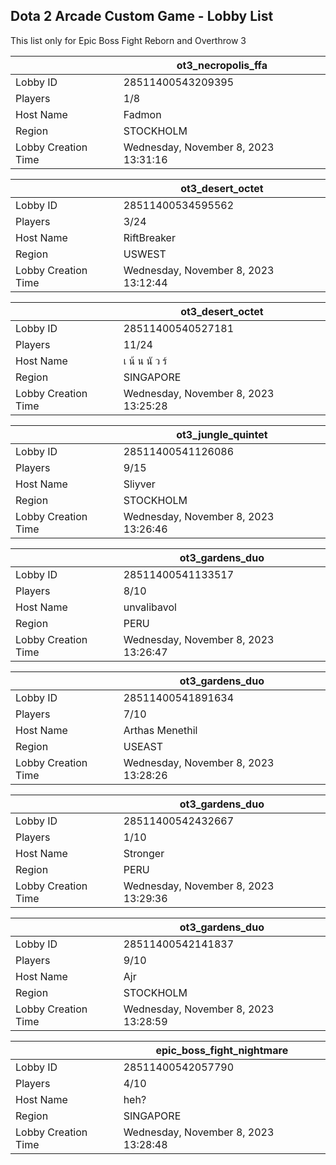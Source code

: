 ## Dota 2 Arcade Custom Game - Lobby List

This list only for Epic Boss Fight Reborn and Overthrow 3

|  | ot3_necropolis_ffa |
| ------ | ------ |
| Lobby ID | 28511400543209395 |
| Players | 1/8 |
| Host Name | Fadmon |
| Region | STOCKHOLM |
| Lobby Creation Time | Wednesday, November 8, 2023 13:31:16 |


|  | ot3_desert_octet |
| ------ | ------ |
| Lobby ID | 28511400534595562 |
| Players | 3/24 |
| Host Name | RiftBreaker |
| Region | USWEST |
| Lobby Creation Time | Wednesday, November 8, 2023 13:12:44 |


|  | ot3_desert_octet |
| ------ | ------ |
| Lobby ID | 28511400540527181 |
| Players | 11/24 |
| Host Name | เ น้ น นั ว ร์ |
| Region | SINGAPORE |
| Lobby Creation Time | Wednesday, November 8, 2023 13:25:28 |


|  | ot3_jungle_quintet |
| ------ | ------ |
| Lobby ID | 28511400541126086 |
| Players | 9/15 |
| Host Name | Sliyver |
| Region | STOCKHOLM |
| Lobby Creation Time | Wednesday, November 8, 2023 13:26:46 |


|  | ot3_gardens_duo |
| ------ | ------ |
| Lobby ID | 28511400541133517 |
| Players | 8/10 |
| Host Name | unvalibavol |
| Region | PERU |
| Lobby Creation Time | Wednesday, November 8, 2023 13:26:47 |


|  | ot3_gardens_duo |
| ------ | ------ |
| Lobby ID | 28511400541891634 |
| Players | 7/10 |
| Host Name | Arthas Menethil |
| Region | USEAST |
| Lobby Creation Time | Wednesday, November 8, 2023 13:28:26 |


|  | ot3_gardens_duo |
| ------ | ------ |
| Lobby ID | 28511400542432667 |
| Players | 1/10 |
| Host Name | Stronger |
| Region | PERU |
| Lobby Creation Time | Wednesday, November 8, 2023 13:29:36 |


|  | ot3_gardens_duo |
| ------ | ------ |
| Lobby ID | 28511400542141837 |
| Players | 9/10 |
| Host Name | Ajr |
| Region | STOCKHOLM |
| Lobby Creation Time | Wednesday, November 8, 2023 13:28:59 |


|  | epic_boss_fight_nightmare |
| ------ | ------ |
| Lobby ID | 28511400542057790 |
| Players | 4/10 |
| Host Name | heh? |
| Region | SINGAPORE |
| Lobby Creation Time | Wednesday, November 8, 2023 13:28:48 |


